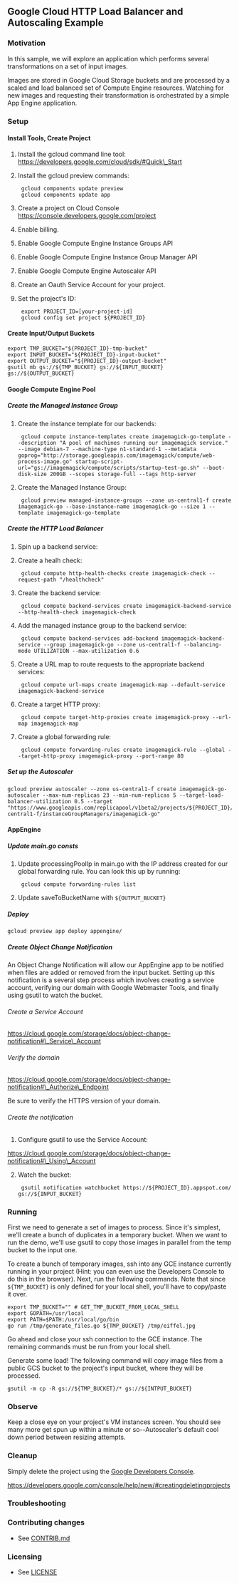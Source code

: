 ## Google Cloud HTTP Load Balancer and Autoscaling Example

### Motivation

In this sample, we will explore an application which performs several transformations on a set of input images.

Images are stored in Google Cloud Storage buckets and are processed by a scaled and load balanced set of Compute Engine resources. Watching for new images and requesting their transformation is orchestrated by a simple App Engine application.

### Setup

#### Install Tools, Create Project

1. Install the gcloud command line tool: <https://developers.google.com/cloud/sdk/#Quick\_Start>
2. Install the gcloud preview commands:

		gcloud components update preview
		gcloud components update app
3. Create a project on Cloud Console <https://console.developers.google.com/project>
4. Enable billing.
5. Enable Google Compute Engine Instance Groups API
6. Enable Google Compute Engine Instance Group Manager API
7. Enable Google Compute Engine Autoscaler API
8. Create an Oauth Service Account for your project.
9. Set the project's ID:

		export PROJECT_ID=[your-project-id]
		gcloud config set project ${PROJECT_ID}

#### Create Input/Output Buckets

	export TMP_BUCKET="${PROJECT_ID}-tmp-bucket"
	export INPUT_BUCKET="${PROJECT_ID}-input-bucket"
	export OUTPUT_BUCKET="${PROJECT_ID}-output-bucket"
	gsutil mb gs://${TMP_BUCKET} gs://${INPUT_BUCKET} gs://${OUTPUT_BUCKET}

#### Google Compute Engine Pool

##### Create the Managed Instance Group
1. Create the instance template for our backends:

		gcloud compute instance-templates create imagemagick-go-template --description "A pool of machines running our imagemagick service." --image debian-7 --machine-type n1-standard-1 --metadata goprog="http://storage.googleapis.com/imagemagick/compute/web-process-image.go" startup-script-url="gs://imagemagick/compute/scripts/startup-test-go.sh" --boot-disk-size 200GB --scopes storage-full --tags http-server
2. Create the Managed Instance Group:

		gcloud preview managed-instance-groups --zone us-central1-f create imagemagick-go --base-instance-name imagemagick-go --size 1 --template imagemagick-go-template

##### Create the HTTP Load Balancer
1. Spin up a backend service:
  1. Create a healh check:

		  gcloud compute http-health-checks create imagemagick-check --request-path "/healthcheck"
  2. Create the backend service:

		  gcloud compute backend-services create imagemagick-backend-service --http-health-check imagemagick-check
  3. Add the managed instance group to the backend service:

		  gcloud compute backend-services add-backend imagemagick-backend-service --group imagemagick-go --zone us-central1-f --balancing-mode UTILIZATION --max-utilization 0.6
2. Create a URL map to route requests to the appropriate backend services:

		gcloud compute url-maps create imagemagick-map --default-service imagemagick-backend-service
3. Create a target HTTP proxy:

		gcloud compute target-http-proxies create imagemagick-proxy --url-map imagemagick-map
4. Create a global forwarding rule:

		gcloud compute forwarding-rules create imagemagick-rule --global --target-http-proxy imagemagick-proxy --port-range 80

##### Set up the Autoscaler

	gcloud preview autoscaler --zone us-central1-f create imagemagick-go-autoscaler --max-num-replicas 23 --min-num-replicas 5 --target-load-balancer-utilization 0.5 --target "https://www.googleapis.com/replicapool/v1beta2/projects/${PROJECT_ID}/zones/us-central1-f/instanceGroupManagers/imagemagick-go"

#### AppEngine

##### Update main.go consts

1. Update processingPoolIp in main.go with the IP address created for our global forwarding rule. You can look this up by running:

		gcloud compute forwarding-rules list
2. Update saveToBucketName with `${OUTPUT_BUCKET}`

##### Deploy

	gcloud preview app deploy appengine/

##### Create Object Change Notification

An Object Change Notification will allow our AppEngine app to be notified when files are added or removed from the input bucket. Setting up this notification is a several step process which involves creating a service account, verifying our domain with Google Webmaster Tools, and finally using gsutil to watch the bucket.

###### Create a Service Account

<https://cloud.google.com/storage/docs/object-change-notification#\_Service\_Account>

###### Verify the domain

<https://cloud.google.com/storage/docs/object-change-notification#\_Authorize\_Endpoint>

Be sure to verify the HTTPS version of your domain.

###### Create the notification

1. Configure gsutil to use the Service Account:

<https://cloud.google.com/storage/docs/object-change-notification#\_Using\_Account>

2. Watch the bucket:

		gsutil notification watchbucket https://${PROJECT_ID}.appspot.com/ gs://${INPUT_BUCKET}

### Running

First we need to generate a set of images to process. Since it's simplest, we'll create a bunch of duplicates in a temporary bucket. When we want to run the demo, we'll use gsutil to copy those images in parallel from the temp bucket to the input one.

To create a bunch of temporary images, ssh into any GCE instance currently running in your project (Hint: you can even use the Developers Console to do this in the browser). Next, run the following commands. Note that since `${TMP_BUCKET}` is only defined for your local shell, you'll have to copy/paste it over.

	export TMP_BUCKET="" # GET_TMP_BUCKET_FROM_LOCAL_SHELL
	export GOPATH=/usr/local
	export PATH=$PATH:/usr/local/go/bin
	go run /tmp/generate_files.go ${TMP_BUCKET} /tmp/eiffel.jpg

Go ahead and close your ssh connection to the GCE instance. The remaining commands must be run from your local shell.

Generate some load! The following command will copy image files from a public GCS bucket to the project's input bucket, where they will be processed. 

	gsutil -m cp -R gs://${TMP_BUCKET}/* gs://${INTPUT_BUCKET}

### Observe

Keep a close eye on your project's VM instances screen. You should see many more get spun up within a minute or so--Autoscaler's default cool down period between resizing attempts.

### Cleanup

Simply delete the project using the [Google Developers Console](https://console.developers.google.com).

<https://developers.google.com/console/help/new/#creatingdeletingprojects>


### Troubleshooting


### Contributing changes

* See [CONTRIB.md](CONTRIB.md)


### Licensing

* See [LICENSE](LICENSE)
